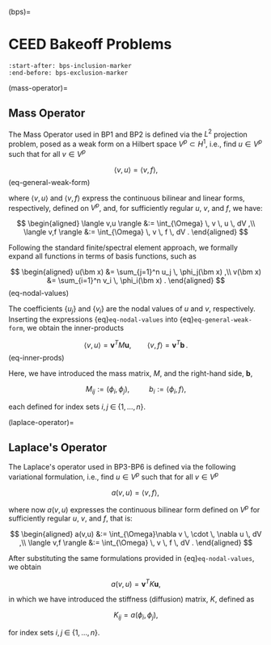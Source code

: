 (bps)=

# CEED Bakeoff Problems

```{include} ./README.md
:start-after: bps-inclusion-marker
:end-before: bps-exclusion-marker
```

(mass-operator)=

## Mass Operator

The Mass Operator used in BP1 and BP2 is defined via the $L^2$ projection
problem, posed as a weak form on a Hilbert space $V^p \subset H^1$, i.e.,
find $u \in V^p$ such that for all $v \in V^p$

$$
\langle v,u \rangle = \langle v,f \rangle ,
$$ (eq-general-weak-form)

where $\langle v,u\rangle$ and $\langle v,f\rangle$ express the continuous
bilinear and linear forms, respectively, defined on $V^p$, and, for sufficiently
regular $u$, $v$, and $f$, we have:

$$
\begin{aligned} \langle v,u \rangle &:= \int_{\Omega} \, v \, u \, dV ,\\ \langle v,f \rangle &:= \int_{\Omega} \, v \, f \, dV . \end{aligned}
$$

Following the standard finite/spectral element approach, we formally
expand all functions in terms of basis functions, such as

$$
\begin{aligned}
u(\bm x) &= \sum_{j=1}^n u_j \, \phi_j(\bm x) ,\\
v(\bm x) &= \sum_{i=1}^n v_i \, \phi_i(\bm x) .
\end{aligned}
$$ (eq-nodal-values)

The coefficients $\{u_j\}$ and $\{v_i\}$ are the nodal values of $u$
and $v$, respectively. Inserting the expressions {eq}`eq-nodal-values`
into {eq}`eq-general-weak-form`, we obtain the inner-products

$$
\langle v,u \rangle = \bm v^T M \bm u , \qquad  \langle v,f\rangle =  \bm v^T \bm b \,.
$$ (eq-inner-prods)

Here, we have introduced the mass matrix, $M$, and the right-hand side,
$\bm b$,

$$
M_{ij} :=  (\phi_i,\phi_j), \;\; \qquad b_{i} :=  \langle \phi_i, f \rangle,
$$

each defined for index sets $i,j \; \in \; \{1,\dots,n\}$.

(laplace-operator)=

## Laplace's Operator

The Laplace's operator used in BP3-BP6 is defined via the following variational
formulation, i.e., find $u \in V^p$ such that for all $v \in V^p$

$$
a(v,u) = \langle v,f \rangle , \,
$$

where now $a (v,u)$ expresses the continuous bilinear form defined on
$V^p$ for sufficiently regular $u$, $v$, and $f$, that is:

$$
\begin{aligned} a(v,u) &:= \int_{\Omega}\nabla v \, \cdot \, \nabla u \, dV ,\\ \langle v,f \rangle &:= \int_{\Omega} \, v \, f \, dV . \end{aligned}
$$

After substituting the same formulations provided in {eq}`eq-nodal-values`,
we obtain

$$
a(v,u) = \bm v^T K \bm u ,
$$

in which we have introduced the stiffness (diffusion) matrix, $K$, defined as

$$
K_{ij} = a(\phi_i,\phi_j),
$$

for index sets $i,j \; \in \; \{1,\dots,n\}$.
